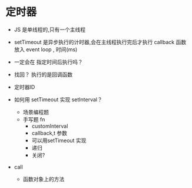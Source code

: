 # 定时器

- JS 是单线程的,只有一个主线程
- setTimeout 是异步执行的计时器,会在主线程执行完后才执行
  callback 函数  放入 event loop  , 时间(ms)
- 一定会在 指定时间后执行吗？
- 找回？
  执行的是回调函数
- 定时器ID

- 如何用 setTimeout 实现 setInterval？
  - 场景编程题
  - 手写题 fn
    - customInterval
    - callback,t 参数
    - 可以用setTimeout 实现
    - 递归
    - 关闭?

- call 
  - 函数对象上的方法
  

